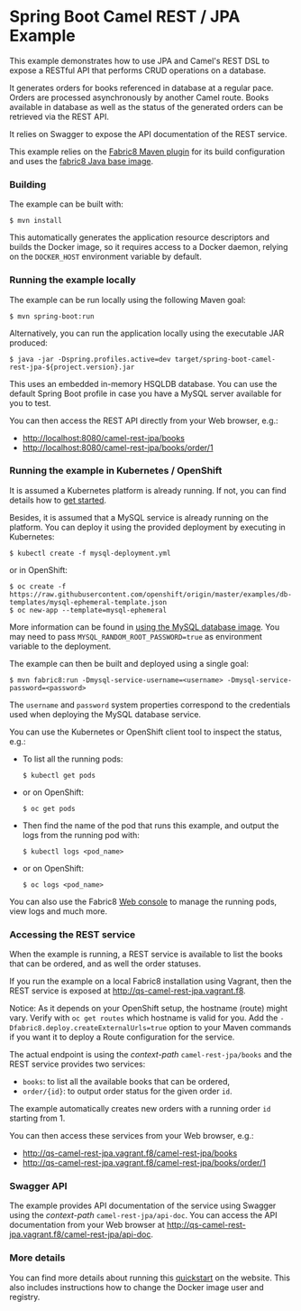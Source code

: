 # Spring Boot Camel REST / JPA Example

This example demonstrates how to use JPA and Camel's REST DSL
to expose a RESTful API that performs CRUD operations on a database.

It generates orders for books referenced in database at a regular pace.
Orders are processed asynchronously by another Camel route. Books available
in database as well as the status of the generated orders can be retrieved
via the REST API.

It relies on Swagger to expose the API documentation of the REST service.

This example relies on the [Fabric8 Maven plugin](https://maven.fabric8.io)
for its build configuration and uses the
[fabric8 Java base image](https://github.com/fabric8io/base-images#java-base-images).

### Building

The example can be built with:

    $ mvn install

This automatically generates the application resource descriptors and builds
the Docker image, so it requires access to a Docker daemon, relying on the
`DOCKER_HOST` environment variable by default.

### Running the example locally

The example can be run locally using the following Maven goal:

    $ mvn spring-boot:run

Alternatively, you can run the application locally using the executable
JAR produced:

    $ java -jar -Dspring.profiles.active=dev target/spring-boot-camel-rest-jpa-${project.version}.jar

This uses an embedded in-memory HSQLDB database. You can use the default
Spring Boot profile in case you have a MySQL server available for you to test.

You can then access the REST API directly from your Web browser, e.g.:

- <http://localhost:8080/camel-rest-jpa/books>
- <http://localhost:8080/camel-rest-jpa/books/order/1>

### Running the example in Kubernetes / OpenShift

It is assumed a Kubernetes platform is already running. If not, you can
find details how to [get started](http://fabric8.io/guide/getStarted/index.html).

Besides, it is assumed that a MySQL service is already running on the platform.
You can deploy it using the provided deployment by executing in Kubernetes:

    $ kubectl create -f mysql-deployment.yml

or in OpenShift:

    $ oc create -f https://raw.githubusercontent.com/openshift/origin/master/examples/db-templates/mysql-ephemeral-template.json
    $ oc new-app --template=mysql-ephemeral

More information can be found in [using the MySQL database image](https://docs.openshift.com/container-platform/3.3/using_images/db_images/mysql.html).
You may need to pass `MYSQL_RANDOM_ROOT_PASSWORD=true` as environment variable
to the deployment.

The example can then be built and deployed using a single goal:

    $ mvn fabric8:run -Dmysql-service-username=<username> -Dmysql-service-password=<password>

The `username` and `password` system properties correspond to the credentials
used when deploying the MySQL database service.

You can use the Kubernetes or OpenShift client tool to inspect the status, e.g.:

- To list all the running pods:
    ```
    $ kubectl get pods
    ```

- or on OpenShift:
    ```
    $ oc get pods
    ```

- Then find the name of the pod that runs this example, and output the logs from the running pod with:
    ```
    $ kubectl logs <pod_name>
    ```

- or on OpenShift:
    ```
    $ oc logs <pod_name>
    ```

You can also use the Fabric8 [Web console](http://fabric8.io/guide/console.html)
to manage the running pods, view logs and much more.

### Accessing the REST service

When the example is running, a REST service is available to list the books
that can be ordered, and as well the order statuses.

If you run the example on a local Fabric8 installation using Vagrant,
then the REST service is exposed at <http://qs-camel-rest-jpa.vagrant.f8>.

Notice: As it depends on your OpenShift setup, the hostname (route) might vary.
Verify with `oc get routes` which hostname is valid for you.
Add the `-Dfabric8.deploy.createExternalUrls=true` option to your Maven commands
if you want it to deploy a Route configuration for the service.

The actual endpoint is using the _context-path_ `camel-rest-jpa/books` and
the REST service provides two services:

- `books`: to list all the available books that can be ordered,
- `order/{id}`: to output order status for the given order `id`.

The example automatically creates new orders with a running order `id`
starting from 1.

You can then access these services from your Web browser, e.g.:

- <http://qs-camel-rest-jpa.vagrant.f8/camel-rest-jpa/books>
- <http://qs-camel-rest-jpa.vagrant.f8/camel-rest-jpa/books/order/1>

### Swagger API

The example provides API documentation of the service using Swagger using
the _context-path_ `camel-rest-jpa/api-doc`. You can access the API documentation
from your Web browser at <http://qs-camel-rest-jpa.vagrant.f8/camel-rest-jpa/api-doc>.

### More details

You can find more details about running this [quickstart](http://fabric8.io/guide/quickstarts/running.html)
on the website. This also includes instructions how to change the Docker
image user and registry.